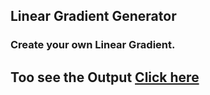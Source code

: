 ## Linear Gradient Generator
### Create your own Linear Gradient.
## Too see the Output [Click here](https://taheermattur.github.io/Linear-Gradient-Generator/index.html)
